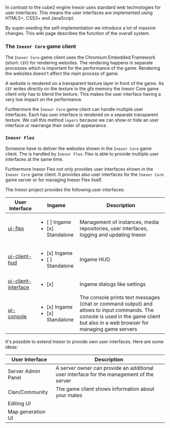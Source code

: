 In contrast to the cube2 engine Inexor uses standard web technologies for user interfaces. This means the user interfaces are implemented using HTML5+, CSS3+ and JavaScript.

By super-seeding the self-implementation we introduce a lot of massive changes. This wiki page describes the function of the overall system.

### The `Inexor Core` game client

The `Inexor Core` game client uses the Chromium Embedded Framework (short: `CEF`) for rendering websites. The rendering happens in separate processes which is important for the performance of the game. Rendering the websites doesn't affect the main process of game.

A website is rendered on a transparent texture layer in front of the game. As `CEF` writes directly on the texture in the gfx memory the Inexor Core game client only has to blend the texture. This makes the user interface having a very low impact on the performance.

Furthermore the `Inexor Core` game client can handle multiple user interfaces. Each has user interface is rendered on a separate transparent texture. We call this method `layers` because we can show or hide an user interface or rearrange their order of appearance.

### `Inexor Flex`

Someone have to deliver the websites shown in the `Inexor Core` game client. The is handled by `Inexor Flex`. Flex is able to provide multiple user interfaces at the same time.

Furthermore Inexor Flex not only provides user interfaces shown in the `Inexor Core` game client. It provides also user interfaces for the `Inexor Core` game server or for managing Inexor Flex itself.

The Inexor project provides the following user interfaces:

| User Interface | Ingame | Description |
| --- | --- | --- |
| [ui-flex](/inexorgame/ui-flex) | <ul><li>[ ] Ingame</li><li>[x] Standalone</li></ul> | Management of instances, media repositories, user interfaces, logging and updating Inexor |
| [ui-client-hud](/inexorgame/ui-client-hud) | <ul><li>[x] Ingame</li><li>[ ] Standalone</li></ul> | Ingame HUD |
| [ui-client-interface](/inexorgame/ui-client-interface) | <ul><li>[x] </li></ul> | Ingame dialogs like settings |
| [ui-console](/inexorgame/ui-console) | <ul><li>[x] Ingame</li><li>[x] Standalone</li></ul> | The console prints text messages (chat or command output) and allows to input commands. The console is used in the game client but also in a web browser for managing game servers |
 
It's possible to extend Inexor to provide own user interfaces. Here are some ideas:

| User Interface | Description |
| --- | --- |
| Server Admin Panel | A server owner can provide an additional user interface for the management of the server |
| Clan/Community | The game client shows information about your mates |
| Editing UI |  |
| Map generation UI |  |
